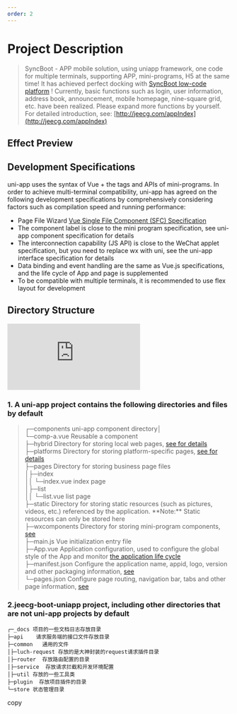 ```yaml
---
order: 2
---
```


# Project Description

> SyncBoot - APP mobile solution, using uniapp framework, one code for multiple terminals, supporting APP, mini-programs, H5 at the same time! It has achieved perfect docking with [SyncBoot low-code platform](https://gitee.com/link?target=https%3A%2F%2Fgithub.com%2Fjeecgboot%2Fjeecg-boot) ! Currently, basic functions such as login, user information, address book, announcement, mobile homepage, nine-square grid, etc. have been realized. Please expand more functions by yourself.  
> For detailed introduction, see: [http://jeecg.com/appIndex](http://jeecg.com/appIndex)

## Effect Preview

## Development Specifications

uni-app uses the syntax of Vue + the tags and APIs of mini-programs. In order to achieve multi-terminal compatibility, uni-app has agreed on the following development specifications by comprehensively considering factors such as compilation speed and running performance:

- Page File Wizard [Vue Single File Component (SFC) Specification](https://vue-loader.vuejs.org/zh/spec.html)
- The component label is close to the mini program specification, see uni-app component specification for details
- The interconnection capability (JS API) is close to the WeChat applet specification, but you need to replace wx with uni, see the uni-app interface specification for details
- Data binding and event handling are the same as Vue.js specifications, and the life cycle of App and page is supplemented
- To be compatible with multiple terminals, it is recommended to use flex layout for development

## Directory Structure

![](https://lfs.k.topthink.com/lfs/bf128a5b2ec84420526780440d755b07bf96e53d5a228e366a948cbc2fb0b024.dat)

### 1\. A uni-app project contains the following directories and files by default

> ┌─components uni-app component directory│  
> └─comp-a.vue Reusable a component  
> ├─hybrid Directory for storing local web pages, [see for details](https://uniapp.dcloud.io/component/web-view)  
> ├─platforms Directory for storing platform-specific pages, [see for details](https://uniapp.dcloud.io/platform?id=%E6%95%B4%E4%BD%93%E7%9B%AE%E5%BD%95%E6%9D%A1%E4%BB%B6%E7%BC%96%E8%AF%91)  
> ├─pages Directory for storing business page files  
> │├─index  
> ││ └─index.vue index page  
> │├─list  
> ││ └─list.vue list page  
> ├─static Directory for storing static resources (such as pictures, videos, etc.) referenced by the application. \*\*Note:\*\* Static resources can only be stored here  
> ├─wxcomponents Directory for storing mini-program components, [see](https://uniapp.dcloud.io/frame?id=%E5%B0%8F%E7%A8%8B%E5%BA%8F%E7%BB%84%E4%BB%B6%E6%94%AF%E6%8C%81)  
> ├─main.js Vue initialization entry file  
> ├─App.vue Application configuration, used to configure the global style of the App and monitor [the application life cycle](https://uniapp.dcloud.io/frame?id=%E5%BA%94%E7%94%A8%E7%94%9F%E5%91%BD%E5%91%A8%E6%9C%9F)  
> ├─manifest.json Configure the application name, appid, logo, version and other packaging information, [see](https://uniapp.dcloud.io/collocation/manifest)  
> └─pages.json Configure page routing, navigation bar, tabs and other page information, [see](https://uniapp.dcloud.io/collocation/pages)

### 2.jeecg-boot-uniapp project, including other directories that are not uni-app projects by default

```
┌─_docs 项目的一些文档日志存放目录
├─api    请求服务端的接口文件存放目录
├─common   通用的文件
│├─luch-request 存放的是大神封装的request请求插件目录
│├─router  存放路由配置的目录
│├─service  存放请求拦截和开发环境配置
│├─util 存放的一些工具类
├─plugin  存放项目插件的目录
└─store 状态管理目录
```

copy
